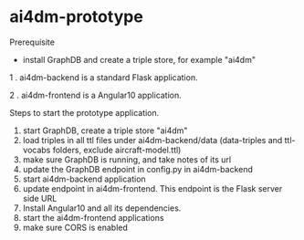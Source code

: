 # ai4dm-prototype

Prerequisite
- install GraphDB and create a triple store, for example "ai4dm"


1 . ai4dm-backend is a standard Flask application.

2 . ai4dm-frontend is a Angular10 application.


Steps to start the prototype application.

1. start GraphDB, create a triple store "ai4dm"
2. load triples in all ttl files under ai4dm-backend/data (data-triples and ttl-vocabs folders, exclude aircraft-model.ttl)
3. make sure GraphDB is running, and take notes of its url 
4. update the GraphDB endpoint in config.py in ai4dm-backend
5. start ai4dm-backend application
6. update endpoint in ai4dm-frontend. This endpoint is the Flask server side URL
7. Install Angular10 and all its dependencies.
8. start the ai4dm-frontend applications
9. make sure CORS is enabled
